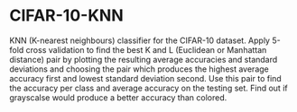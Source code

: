 # CIFAR-10-KNN
KNN (K-nearest neighbours) classifier for the CIFAR-10 dataset.
Apply 5-fold cross validation to find the best K and L (Euclidean or Manhattan distance) pair by plotting the resulting average accuracies and standard deviations and choosing the pair which produces the highest average accuracy first and lowest standard deviation second. Use this pair to find the accuracy per class and average accuracy on the testing set. Find out if grayscalse would produce a better accuracy than colored.
